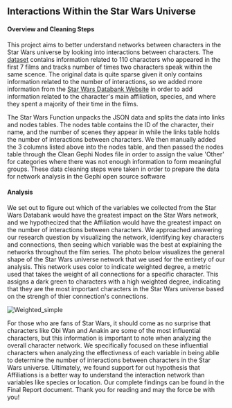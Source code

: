 ## Interactions Within the Star Wars Universe

#### Overview and Cleaning Steps
This project aims to better understand networks between characters in the Star Wars universe by looking into interactions between characters. The [dataset](https://github.com/evelinag/star-wars-network-data/blob/master/starwars-full-interactions.json) contains information related to 110 characters who appeared in the first 7 films and tracks number of times two characters speak within the same scence. The original data is quite sparse given it only contains information related to the number of interactions, so we added more information from the [Star Wars Databank Website](https://www.starwars.com/databank) in order to add information related to the character's main affiliation, species, and where they spent a majority of their time in the films. 

The Star Wars Function unpacks the JSON data and splits the data into links and nodes tables. The nodes table contains the ID of the character, their name, and the number of scenes they appear in while the links table holds the number of interactions between characters. We then manually added the 3 columns listed above into the nodes table, and then passed the nodes table through the Clean Gephi Nodes file in order to assign the value 'Other' for categories where there was not enough information to form meaningful groups. These data cleaning steps were taken in order to prepare the data for network analysis in the Gephi open source software

#### Analysis
We set out to figure out which of the variables we collected from the Star Wars Databank would have the greatest impact on the Star Wars network, and we hypothecized that the Affiliation would have the greatest impact on the number of interactions between characters. We approached answering our research question by visualizing the network, identifying key characters and connections, then seeing which variable was the best at explaining the networks throughout the film series. The photo below visualizes the general shape of the Star Wars universe network that we used for the entirety of our analysis. 
This network uses color to indicate weighted degree, a metric used that takes the weight of all connections for a specific character. This assigns a dark green to characters with a high weighted degree, indicating that they are the most important characters in the Star Wars universe based on the strengh of thier connection's connections.

![Weighted_simple](https://user-images.githubusercontent.com/98417196/226241930-a1d8c259-31ef-4b6b-83b3-acf9bb41ea86.png)

For those who are fans of Star Wars, it should come as no surprise that characters like Obi Wan and Anakin are some of the  most influential characters, but this information is important to note when analyzing the overall character network. We specifically focused on these influential characters when analyzing the effectivness of each variable in being ablle to determine the number of interactions between characters in the Star Wars universe. Ultimately, we found support for out hypothesis that Affiliations is a better way to understand the interaction network than variables like species or location. Our complete findings can be found in the Final Report document. Thank you for reading and may the force be with you!
